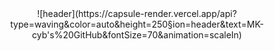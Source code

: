 <div align="center">
 ![header](https://capsule-render.vercel.app/api?type=waving&color=auto&height=250&section=header&text=MK-cyb's%20GitHub&fontSize=70&animation=scaleIn)
</div>
